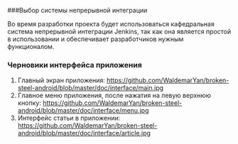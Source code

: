 ###Выбор системы непрерывной интеграции

Во время разработки проекта будет использоваться кафедральная система непрерывной интеграции Jenkins, так как она является простой в использовании и обеспечивает разработчиков нужным функционалом.

### Черновики интерфейса приложения

1. Главный экран приложения:
https://github.com/WaldemarYan/broken-steel-android/blob/master/doc/interface/main.jpg
2. Главное меню приложения, после нажатия на левую верхнюю кнопку:
https://github.com/WaldemarYan/broken-steel-android/blob/master/doc/interface/menu.jpg
3. Интерфейс статьи в приложении:
https://github.com/WaldemarYan/broken-steel-android/blob/master/doc/interface/article.jpg
